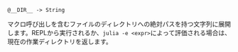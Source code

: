 ```
@__DIR__ -> String
```

マクロ呼び出しを含むファイルのディレクトリへの絶対パスを持つ文字列に展開します。REPLから実行されるか、`julia -e <expr>`によって評価される場合は、現在の作業ディレクトリを返します。
